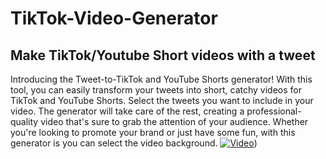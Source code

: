 # TikTok-Video-Generator
## Make TikTok/Youtube Short videos with a tweet

Introducing the Tweet-to-TikTok and YouTube Shorts generator! With this tool, you can easily transform your tweets into short, catchy videos for TikTok and YouTube Shorts. Select the tweets you want to include in your video. The generator will take care of the rest, creating a professional-quality video that's sure to grab the attention of your audience. Whether you're looking to promote your brand or just have some fun, with this generator is you can select the video background. 
[![Video]({https://p16-sign-va.tiktokcdn.com/tos-maliva-avt-0068/c29147ea36ab38a057a3ebfe87338ef1~c5_100x100.jpeg?x-expires=1673002800&x-signature=gdzcE%2BugiBWAnyS1hUfOtKKuYbk%3D})]({https://www.tiktok.com/@tv.clip4/video/7180400064999836933?is_copy_url=1&is_from_webapp=v1} "Link Title"))
